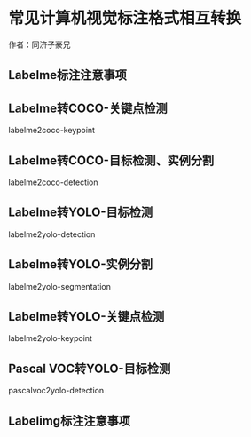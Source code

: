 # 常见计算机视觉标注格式相互转换

作者：同济子豪兄

## Labelme标注注意事项

## Labelme转COCO-关键点检测

labelme2coco-keypoint

## Labelme转COCO-目标检测、实例分割

labelme2coco-detection

## Labelme转YOLO-目标检测

labelme2yolo-detection

## Labelme转YOLO-实例分割

labelme2yolo-segmentation

## Labelme转YOLO-关键点检测

labelme2yolo-keypoint

## Pascal VOC转YOLO-目标检测

pascalvoc2yolo-detection

## Labelimg标注注意事项
